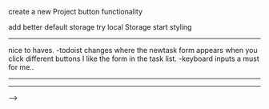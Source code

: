  create a new Project button functionality
 
  add better default storage
  try local Storage
 start styling
 
 
 ---------------------------------
  nice to haves.
-todoist changes where the newtask form appears when you click different buttons I like the form in the task list.
-keyboard inputs a must for me..


 <!-- -when adding task need to recreate DOm where?
 -display in the sidebar which category is active. -->
------------------------------------------
<!-- do I need have the storage as an Object

object
+ a clear identification of each task
-need to have some kind of Id management 
+easier delete but hated why?
-adding is complicated create Id for keys 

storage array of task objects
+can use index an id or the object itself to identify in array
-deleting a task will need as necessarily to rebuild all the categories=>DOM
+easier for me to handle.
+array methods.
+adding is simple 

what does other people do array:3 object:

I WIll change to array -->
<!-- ----------------------------------
are Projects a propertie vs storage Object
  - do i need a project catergory or can projects be a property of task

    project should be a property of task.
    + simpler to get a storage only one place to store
    + one less module.
    + can have a task in more than one category
    + can reuse the same logic as week/days for creation and display
    + only one loop on startup to create change timecatergory+project
    +easy to create done/Archiv/trash
    
    - when adding/deleting task need to create everthing from new
        as a storage I don't need to create the other project new.
    - when i want the delete a project hard. 
    - share a project todolist hard. (can use the already created category.) -->
-------------------------------------
<!-- should the category/project hold the index or the object.
need testing  are the task in a project array not passed as reference?
it is a reference
create the libarien class/module. 
-------------------------------------- -->
<!-- Register Category.js creation
To I need this  ?
<!-- first load Register loops over the tempStorage and creates the category Register.
Register.create()
every category like project week ,day only has an array of ids.
Stored in a register.js 
use it like Register.getWeek Register.getDay Register.getProjects...

when adding new task can use the same function as Register.create . 
deleting changing needs a different functionality. -->

<!-- when the category is first clicked(maybe on first load it doesn't matte for now)
 it calls the create dom module and create the list from the IdArray in Register. -->
 -->





